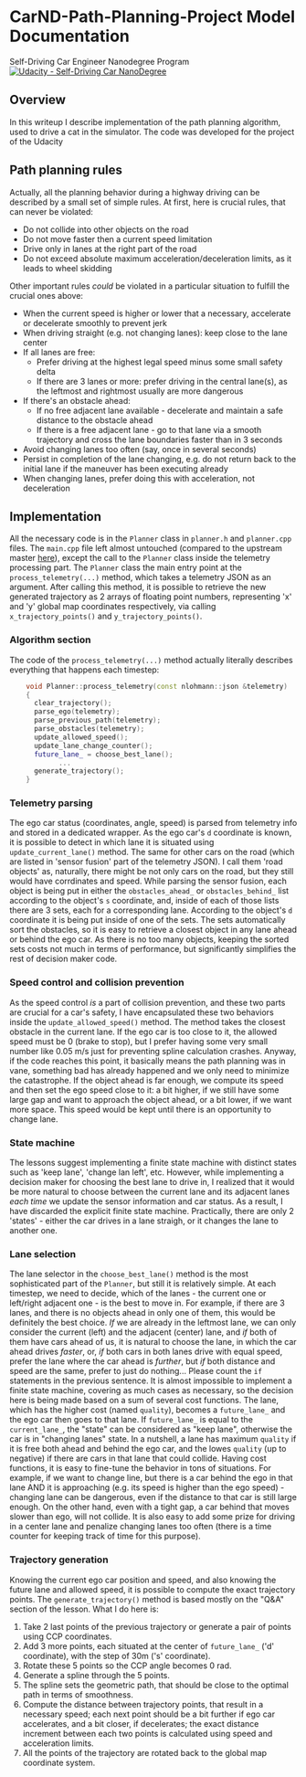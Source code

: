 # CarND-Path-Planning-Project Model Documentation
Self-Driving Car Engineer Nanodegree Program
[![Udacity - Self-Driving Car NanoDegree](https://s3.amazonaws.com/udacity-sdc/github/shield-carnd.svg)](http://www.udacity.com/drive)


Overview
---

In this writeup I describe implementation of the path planning algorithm, used to drive a cat in the simulator.
The code was developed for the project of the Udacity

## Path planning rules

Actually, all the planning behavior during a highway driving can be described by a small set of simple rules. At first, here is crucial rules, that can never be violated:

* Do not collide into other objects on the road
* Do not move faster then a current speed limitation
* Drive only in lanes at the right part of the road
* Do not exceed absolute maximum acceleration/deceleration limits, as it leads to wheel skidding

Other important rules *could* be violated in a particular situation to fulfill the crucial ones above:

* When the current speed is higher or lower that a necessary, accelerate or decelerate smoothly to prevent jerk
* When driving straight (e.g. not changing lanes): keep close to the lane center
* If all lanes are free: 
  * Prefer driving at the highest legal speed minus some small safety delta
  * If there are 3 lanes or more: prefer driving in the central lane(s), as the leftmost and rightmost usually are more dangerous
* If there's an obstacle ahead:
  * If no free adjacent lane available - decelerate and maintain a safe distance to the obstacle ahead
  * If there is a free adjacent lane - go to that lane via a smooth trajectory and cross the lane boundaries faster than in 3 seconds
* Avoid changing lanes too often (say, once in several seconds)
* Persist in completion of the lane changing, e.g. do not return back to the initial lane if the maneuver has been executing already
* When changing lanes, prefer doing this with acceleration, not deceleration


## Implementation

All the necessary code is in the `Planner` class in `planner.h` and `planner.cpp` files. The `main.cpp` file left almost untouched (compared to the upstream master [here](https://github.com/udacity/CarND-Path-Planning-Project)), except the call to the `Planner` class inside the telemetry processing part.
The `Planner` class the main entry point at the `process_telemetry(...)` method, which takes a telemetry JSON as an argument. After calling this method, it is possible to retrieve the new generated trajectory as 2 arrays of floating point numbers, representing 'x' and 'y' global map coordinates respectively, via calling `x_trajectory_points()` and `y_trajectory_points()`.

### Algorithm section

The code of the `process_telemetry(...)` method actually literally describes everything that happens each timestep:

```cpp
    void Planner::process_telemetry(const nlohmann::json &telemetry)
    {
      clear_trajectory();
      parse_ego(telemetry);
      parse_previous_path(telemetry);
      parse_obstacles(telemetry);
      update_allowed_speed();
      update_lane_change_counter();
      future_lane_ = choose_best_lane();
            ...
      generate_trajectory();
    }
```

### Telemetry parsing

The ego car status (coordinates, angle, speed) is parsed from telemetry info and stored in a dedicated wrapper. As the ego car's `d` coordinate is known, it is possible to detect in which lane it is situated using `update_current_lane()` method.
The same for other cars on the road (which are listed in 'sensor fusion' part of the telemetry JSON). I call them 'road objects' as, naturally, there might be not only cars on the road, but they still would have corrdinates and speed. While parsing the sensor fusion, each object is being put in either the `obstacles_ahead_` or `obstacles_behind_` list according to the object's `s` coordinate, and, inside of each of those lists there are 3 sets, each for a corresponding lane. According to the object's `d` coordinate it is being put inside of one of the sets. The sets automatically sort the obstacles, so it is easy to retrieve a closest object in any lane ahead or behind the ego car. As there is no too many objects, keeping the sorted sets costs not much in terms of performance, but significantly simplifies the rest of decision maker code.

### Speed control and collision prevention

As the speed control _is_ a part of collision prevention, and these two parts are crucial for a car's safety, I have encapsulated these two behaviors inside the `update_allowed_speed()` method. The method takes the closest obstacle in the current lane. If the ego car is too close to it, the allowed speed must be 0 (brake to stop), but I prefer having some very small number like 0.05 m/s just for preventing spline calculation crashes. Anyway, if the code reaches this point, it basically means the path planning was in vane, something bad has already happened and we only need to minimize the catastrophe.
If the object ahead is far enough, we compute its speed and then set the ego speed close to it: a bit higher, if we still have some large gap and want to approach the object ahead, or a bit lower, if we want more space. This speed would be kept until there is an opportunity to change lane.

### State machine

The lessons suggest implementing a finite state machine with distinct states such as 'keep lane', 'change lan left', etc.
However, while implementing a decision maker for choosing the best lane to drive in, I realized that it would be more natural to choose between the current lane and its adjacent lanes _each time_ we update the sensor information and car status. As a result, I have discarded the explicit finite state machine.
Practically, there are only 2 'states' - either the car drives in a lane straigh, or it changes the lane to another one.

### Lane selection

The lane selector in the `choose_best_lane()` method is the most sophisticated part of the `Planner`, but still it is relatively simple. At each timestep, we need to decide, which of the lanes - the current one or left/right adjacent one - is the best to move in. For example, if there are 3 lanes, and there is no objects ahead in only one of them, this would be definitely the best choice. *If* we are already in the leftmost lane, we can only consider the current (left) and the adjacent (center) lane, and *if* both of them have cars ahead of us, it is natural to choose the lane, in which the car ahead drives *faster*, or, *if* both cars in both lanes drive with equal speed, prefer the lane where the car ahead is *further*, but *if* both distance and speed are the same, prefer to just do nothing... 
Please count the `if` statements in the previous sentence. 
It is almost impossible to implement a finite state machine, covering as much cases as necessary, so the decision here is being made based on a sum of several cost functions. The lane, which has the higher cost (named `quality`), becomes a `future_lane_` and the ego car then goes to that lane. If `future_lane_` is equal to the `current_lane_`, the "state" can be considered as "keep lane", otherwise the car is in "changing lanes" state.
In a nutshell, a lane has maximum `quality` if it is free both ahead and behind the ego car, and the lowes `quality` (up to negative) if there are cars in that lane that could collide.
Having cost functions, it is easy to fine-tune the behavior in tons of situations. For example, if we want to change line, but there is a car behind the ego in that lane AND it is approaching (e.g. its speed is higher than the ego speed) - changing lane can be dangerous, even if the distance to that car is still large enough. On the other hand, even with a tight gap, a car behind that moves slower than ego, will not collide.
It is also easy to add some prize for driving in a center lane and penalize changing lanes too often (there is a time counter for keeping track of time for this purpose).

### Trajectory generation

Knowing the current ego car position and speed, and also knowing the future lane and allowed speed, it is possible to compute the exact trajectory points. The `generate_trajectory()` method is based mostly on the "Q&A" section of the lesson. What I do here is:
1. Take 2 last points of the previous trajectory or generate a pair of points using CCP coordinates.
2. Add 3 more points, each situated at the center of `future_lane_` ('d' coordinate), with the step of 30m ('s' coordinate).
3. Rotate these 5 points so the CCP angle becomes 0 rad.
4. Generate a spline through the 5 points.
5. The spline sets the geometric path, that should be close to the optimal path in terms of smoothness.
6. Compute the distance between trajectory points, that result in a necessary speed; each next point should be a bit further if ego car accelerates, and a bit closer, if decelerates; the exact distance increment between each two points is calculated using speed and acceleration limits.
7. All the points of the trajectory are rotated back to the global map coordinate system.

